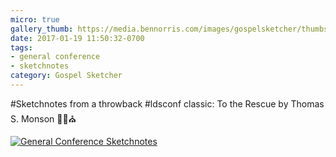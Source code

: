 ```yaml
---
micro: true
gallery_thumb: https://media.bennorris.com/images/gospelsketcher/thumbs/apr-01-monson.jpg
date: 2017-01-19 11:50:32-0700
tags:
- general conference
- sketchnotes
category: Gospel Sketcher
---
```


#Sketchnotes from a throwback #ldsconf classic: To the Rescue by Thomas S. Monson ✍🏼⛪️

[![General Conference Sketchnotes](https://media.bennorris.com/images/gospelsketcher/general-conference/apr-01-monson.jpg)](https://media.bennorris.com/images/gospelsketcher/general-conference/apr-01-monson.jpg)
